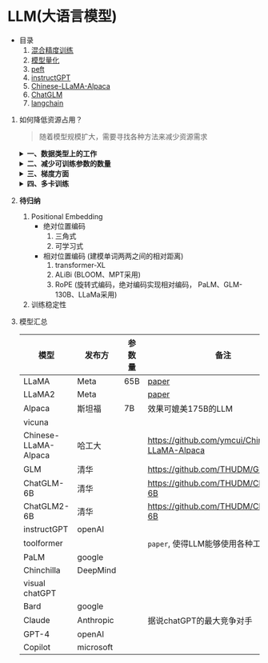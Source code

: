 # LLM(大语言模型)

- 目录
    1. [混合精度训练](自然语言处理/LLM/混合精度训练.md)
    2. [模型量化](自然语言处理/LLM/模型量化.md)
    3. [peft](自然语言处理/LLM/peft.md)
    4. [instructGPT](自然语言处理/LLM/instructGPT.md)
    5. [Chinese-LLaMA-Alpaca](自然语言处理/LLM/Chinese-LLaMA-Alpaca.md)
    6. [ChatGLM](自然语言处理/LLM/ChatGLM.md)
    7. [langchain](自然语言处理/LLM/langchain.md)

1. 如何降低资源占用？
    > 随着模型规模扩大，需要寻找各种方法来减少资源需求
    
    <details>
    <summary><b>一、数据类型上的工作</b></summary>

    1. 新的数据类型
        |数据类型||备注|
        |---|---|---|
        |FP32|float32|全精度(4bytes)|
        |FP16|float16|半精度(2bytes)|
        |BP16|bfloat16|半精度(2bytes)|
        |...|||
    2. [混合精度训练](自然语言处理/LLM/混合精度训练.md)
        - 部分操作使用FP16，部分操作使用FP32
    3. [模型量化(quantization)](自然语言处理/LLM/模型量化.md)
        - 进一步压缩，使用1byte来存储参数

    </details>

    <details>
    <summary><b>二、减少可训练参数的数量</b></summary>

    1. [peft](自然语言处理/LLM/peft.md)
        - 模型主体部分的参数不变，只添加少量adapter，通过微调这部分参数，来达到微调整个模型的效果
        - 目前常用的两种方式
            1. lora
            2. P-Tuning v2
    2. QLoRA
        - 两种方式的融合: `Quantization` + peft中的`lora`方式

    </details>

    <details>
    <summary><b>三、梯度方面</b></summary>

    1. gradient accumulate
        - 多个batch前向传播，计算loss后，累加在一起，再进行反向传播
    2. gradient checkpoint
        - 显存占用，激活函数占大头，以`bert-base`为例，model占用2%，optimizer占用10%，激活函数占用87.6%
        - 解决方式：时间换空间，又称 激活函数重演(rematerialization)

    </details>

    <details>
    <summary><b>四、多卡训练</b></summary>

    1. 数据并行 (Data Parallelism)
    2. 模型并行
        1. 简单的模型并行 (分层)
        2. 流水线并行 (Gpipe)
        3. 张量并行 (Megatron-LM)
    3. 优化器并行 (ZeRO)

    </details>

2. **待归纳**
    1. Positional Embedding
        - 绝对位置编码
            1. 三角式
            2. 可学习式
        - 相对位置编码 (建模单词两两之间的相对距离)
            1. transformer-XL
            2. ALiBi (BLOOM、MPT采用)
            3. RoPE (旋转式编码，绝对编码实现相对编码， PaLM、GLM-130B、LLaMa采用)
    2. 训练稳定性

3. 模型汇总

    |模型|发布方|参数量|备注|
    |---|---|---|---|
    |LLaMA|Meta|65B|[paper](https://arxiv.org/pdf/2302.13971.pdf)|
    |LLaMA2|Meta||[paper](https://ai.meta.com/research/publications/llama-2-open-foundation-and-fine-tuned-chat-models/)|
    |Alpaca|斯坦福|7B|效果可媲美175B的LLM|
    |vicuna||||
    |Chinese-LLaMA-Alpaca|哈工大||https://github.com/ymcui/Chinese-LLaMA-Alpaca|
    |GLM|清华||https://github.com/THUDM/GLM|
    |ChatGLM-6B|清华||https://github.com/THUDM/ChatGLM-6B|
    |ChatGLM2-6B|清华||https://github.com/THUDM/ChatGLM2-6B|
    |instructGPT|openAI|||
    |toolformer|||`paper`, 使得LLM能够使用各种工具|
    |PaLM|google|||
    |Chinchilla|DeepMind|||
    |visual chatGPT||||
    |Bard|google|||
    |Claude|Anthropic||据说chatGPT的最大竞争对手|
    |GPT-4|openAI|||
    |Copilot|microsoft|||